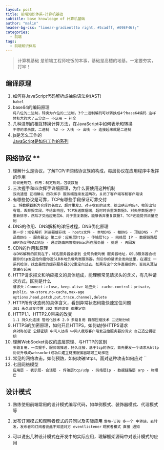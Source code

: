 ```yaml
---
layout: post
title: 前端知识体系-计算机基础
subtitle: base knowleage of 计算机基础
author: "malin"
header-bg-css: "linear-gradient(to right, #5cadff, #09EF46);"
categories:
  - 前端
tags:
  - 前端知识体系
---
```


> 计算机基础 是前端工程师吃饭的本事，基础是高楼的地基。一定要夯实，打牢！

## 编译原理

1. 如何将JavaScript代码解析成抽象语法树(AST)  
`babel`  
2. base64的编码原理  
`将八位的二进制，转换为六位的二进制，3个二进制编码可以转换成4个base64编码 这样体积大约大了三分之一 不足用 = 补全`  
3. 几种进制的相互转换计算方法，在JavaScript中如何表示和转换  
`不停的求余数，二进制  %2 -> 入栈 -> 出栈 -> 连接起来就是二进制`
4. js是怎么工作的  
[JavaScript是如何工作的系列](https://github.com/qq449245884/xiaozhi#JavaScript%E6%98%AF%E5%A6%82%E4%BD%95%E5%B7%A5%E4%BD%9C%E7%9A%84%E7%B3%BB%E5%88%97)  

## 网络协议 **

1. 理解什么是协议，了解TCP/IP网络协议族的构成，每层协议在应用程序中发挥的作用  
`协议是规范，作用：制定规则，包装数据`  
2. 三次握手和四次挥手详细原理，为什么要使用这种机制   
`双向通信 互相确认 四次挥手 服务端连续发送两次，关闭了客户端写和客户端读`  
3. 有哪些协议是可靠，TCP有哪些手段保证可靠交付  
`1、将数据截断为合理的长度2、超时重发3、对于收到的请求，给出确认响应4、校验出包有错，丢弃报文段，不给出响应，TCP发送数据端，超时时会重发数据5、对失序数据进行重新排序，然后才交给应用层6、对于重复数据，能够丢弃重复数据7、TCP还能提供流量控制`  
4. DNS的作用、DNS解析的详细过程，DNS优化原理  
`第一步：域名解析 浏览器缓存找 - hosts文件 - 本地DNS - 根DNS - 顶级DNS - 产品商DNS - 服务器ip
 第二步：应用层http - 传输层Tcp - 网络层 IP - 数据链路层 ARP协议寻MAC地址 - 通过路由网管找到mac所在服务器 - 处理 - 再回发`  
5. CDN的作用和原理  
`与DNS解析的区别在于，域名服务器会拿到 全局负载均衡 服务器地址，GSLB服务器会根据你的ip发送给你距你近SLB本地负载均衡服务器，然后你的请求会发向这里，在通过
一系列检测，找出最优的缓存服务器302重定向过去，如果有这个文件直接给你，否则从源站拿缓存起来`  
6. HTTP请求报文和响应报文的具体组成，能理解常见请求头的含义，有几种请求方式，区别是什么  
`请求头：Connect：close，keep-alive 响应头： cache-control：private，public，no-store,no-cache,max-age`  
`options,head,patch,put,trace,channel,delete`  
7. HTTP所有状态码的具体含义，看到异常状态码能快速定位问题  
`301 永久改变位置 302 暂时改变 都重定向`
8. HTTP1.1、HTTP2.0带来的改变  
`1.1 持久化连接 管线化技术 2.0 多路复用 首部压缩技术 二进制分帧`  
9. HTTPS的加密原理，如何开启HTTPS，如何劫持HTTPS请求  
`非对称加密 公钥密钥 中间人劫持 中间人截取客户端发送给服务器的请求 自己造公钥密钥`  
10. 理解WebSocket协议的底层原理、与HTTP的区别  
`多路复用，一次握手，服务端推送，持久连接，基于tcp的协议。首先要发一个请求从http协议升级成websocket成功后建立链接服务器端可主动推送` 
11. 常见的网络攻击，如何预防，如何攻破https，面对这种攻击如何应对 
``  
12. 七层网络模型  
`应用层 - 表示层- 会话层 - 传输层tcp/udp - 网络层ip - 数据链路层 arp - 物理层`  

## 设计模式

1. 熟练使用前端常用的设计模式编写代码，如单例模式、装饰器模式、代理模式等  

2. 发布订阅模式和观察者模式的异同以及实际应用 
`发布-订阅 多一个 中转站，去转发，发布者和订阅者彼此不知道对方 eventlistener` 
`观察者模式 直接 通知`  

3. 可以说出几种设计模式在开发中的实际应用，理解框架源码中对设计模式的应用  

